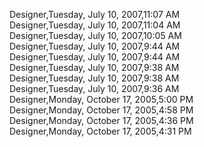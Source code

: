﻿Designer,Tuesday, July 10, 2007,11:07 AM  Designer,Tuesday, July 10, 2007,11:04 AM  Designer,Tuesday, July 10, 2007,10:05 AM  Designer,Tuesday, July 10, 2007,9:44 AM  Designer,Tuesday, July 10, 2007,9:44 AM  Designer,Tuesday, July 10, 2007,9:38 AM  Designer,Tuesday, July 10, 2007,9:38 AM  Designer,Tuesday, July 10, 2007,9:36 AM  Designer,Monday, October 17, 2005,5:00 PM  Designer,Monday, October 17, 2005,4:58 PM  Designer,Monday, October 17, 2005,4:36 PM  Designer,Monday, October 17, 2005,4:31 PM
